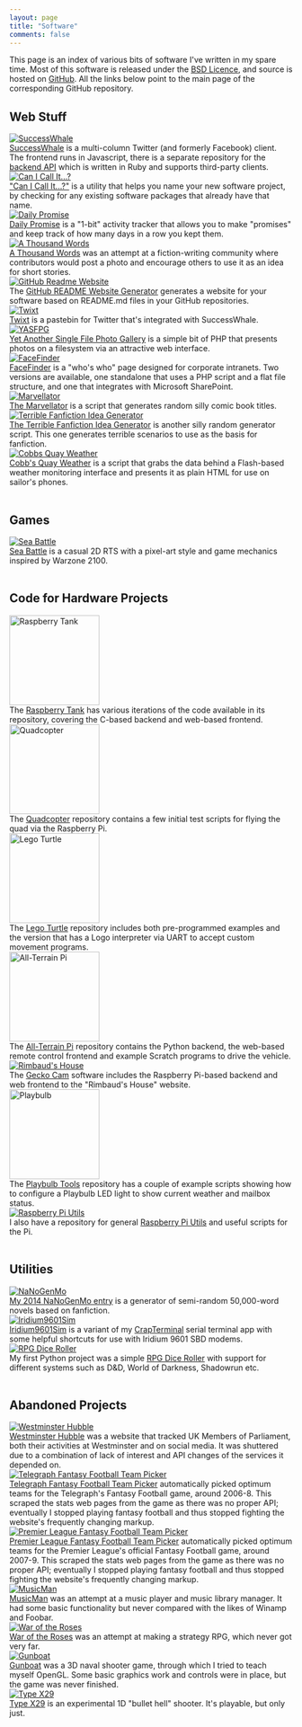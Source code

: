 ```yaml
---
layout: page
title: "Software"
comments: false
---
```


This page is an index of various bits of software I've written in my spare time. Most of this software is released under the [BSD Licence](http://opensource.org/licenses/BSD-2-Clause), and source is hosted on [GitHub](https://github.com/ianrenton). All the links below point to the main page of the corresponding GitHub repository.

## Web Stuff

<div class="table-col table-col-pic">
<a href="https://github.com/ianrenton/SuccessWhale"><img src="/images/successwhale.png" alt="SuccessWhale" /></a>
</div>
<div class="table-col table-col-descrip">
<a href="https://github.com/ianrenton/SuccessWhale">SuccessWhale</a> is a multi-column Twitter (and formerly Facebook) client. The frontend runs in Javascript, there is a separate repository for the <a href="https://github.com/ianrenton/successwhale-api">backend API</a> which is written in Ruby and supports third-party clients.
</div>
<div class="clear"></div>

<div class="table-col table-col-pic">
<a href="https://github.com/ianrenton/canicallit"><img src="/images/cici.png" alt="Can I Call It...?" /></a>
</div>
<div class="table-col table-col-descrip">
<a href="https://github.com/ianrenton/canicallit">"Can I Call It...?"</a> is a utility that helps you name your new software project, by checking for any existing software packages that already have that name.
</div>
<div class="clear"></div>

<div class="table-col table-col-pic">
<a href="https://github.com/ianrenton/DailyPromise"><img src="/images/dailypromise.png" alt="Daily Promise" /></a>
</div>
<div class="table-col table-col-descrip">
<a href="https://github.com/ianrenton/DailyPromise">Daily Promise</a> is a "1-bit" activity tracker that allows you to make "promises" and keep track of how many days in a row you kept them.
</div>
<div class="clear"></div>

<div class="table-col table-col-pic">
<a href="https://github.com/ianrenton/athousandwords"><img src="/images/1kw.png" alt="A Thousand Words" /></a>
</div>
<div class="table-col table-col-descrip">
<a href="https://github.com/ianrenton/athousandwords">A Thousand Words</a> was an attempt at a fiction-writing community where contributors would post a photo and encourage others to use it as an idea for short stories.
</div>
<div class="clear"></div>

<div class="table-col table-col-pic">
<a href="https://github.com/ianrenton/github-readme-website"><img src="/images/githubreadme.png" alt="GitHub Readme Website" /></a>
</div>
<div class="table-col table-col-descrip">
The <a href="https://github.com/ianrenton/github-readme-website">GitHub README Website Generator</a> generates a website for your software based on README.md files in your GitHub repositories.
</div>
<div class="clear"></div>

<div class="table-col table-col-pic">
<a href="https://github.com/ianrenton/twixt"><img src="/images/twixt.png" alt="Twixt" /></a>
</div>
<div class="table-col table-col-descrip">
<a href="https://github.com/ianrenton/Twixt">Twixt</a> is a pastebin for Twitter that's integrated with SuccessWhale.
</div>
<div class="clear"></div>

<div class="table-col table-col-pic">
<a href="https://github.com/ianrenton/yasfpg"><img src="/images/yasfpg.png" alt="YASFPG" /></a>
</div>
<div class="table-col table-col-descrip">
<a href="https://github.com/ianrenton/yasfpg">Yet Another Single File Photo Gallery</a> is a simple bit of PHP that presents photos on a filesystem via an attractive web interface.
</div>
<div class="clear"></div>

<div class="table-col table-col-pic">
<a href="https://github.com/ianrenton/Facefinder"><img src="/images/facefinder.png" alt="FaceFinder" /></a>
</div>
<div class="table-col table-col-descrip">
<a href="https://github.com/ianrenton/Facefinder">FaceFinder</a> is a "who's who" page designed for corporate intranets. Two versions are available, one standalone that uses a PHP script and a flat file structure, and one that integrates with Microsoft SharePoint.
</div>
<div class="clear"></div>

<div class="table-col table-col-pic">
<a href="https://github.com/ianrenton/Marvellator"><img src="/images/marvellator.png" alt="Marvellator" /></a>
</div>
<div class="table-col table-col-descrip">
<a href="https://github.com/ianrenton/Marvellator">The Marvellator</a> is a script that generates random silly comic book titles.
</div>
<div class="clear"></div>

<div class="table-col table-col-pic">
<a href="https://github.com/ianrenton/fanficidea"><img src="/images/fanficidea.png" alt="Terrible Fanfiction Idea Generator" /></a>
</div>
<div class="table-col table-col-descrip">
<a href="https://github.com/ianrenton/fanficidea">The Terrible Fanfiction Idea Generator</a> is another silly random generator script. This one generates terrible scenarios to use as the basis for fanfiction.
</div>
<div class="clear"></div>

<div class="table-col table-col-pic">
<a href="https://github.com/ianrenton/Cobbs-Quay-Weather"><img src="/images/cobbs.png" alt="Cobbs Quay Weather" /></a>
</div>
<div class="table-col table-col-descrip">
<a href="https://github.com/ianrenton/Cobbs-Quay-Weather">Cobb's Quay Weather</a> is a script that grabs the data behind a Flash-based weather monitoring interface and presents it as plain HTML for use on sailor's phones.
</div>
<div class="clear"></div>

<br/>

## Games

<div class="table-col table-col-pic">
<a href="https://github.com/ianrenton/SeaBattle"><img src="/images/seabattle.png" alt="Sea Battle" /></a>
</div>
<div class="table-col table-col-descrip">
<a href="https://github.com/ianrenton/SeaBattle">Sea Battle</a> is a casual 2D RTS with a pixel-art style and game mechanics inspired by Warzone 2100.
</div>
<div class="clear"></div>

<br/>

## Code for Hardware Projects

<div class="table-col table-col-pic">
<a href="https://github.com/ianrenton/raspberrytank"><img src="/images/tank.png" width="160" alt="Raspberry Tank" /></a>
</div>
<div class="table-col table-col-descrip">
The <a href="https://github.com/ianrenton/raspberrytank">Raspberry Tank</a> has various iterations of the code available in its repository, covering the C-based backend and web-based frontend.
</div>
<div class="clear"></div>

<div class="table-col table-col-pic">
<a href="https://github.com/ianrenton/quadcopter"><img src="/images/quad.png" width="160" alt="Quadcopter" /></a>
</div>
<div class="table-col table-col-descrip">
The <a href="https://github.com/ianrenton/quadcopter">Quadcopter</a> repository contains a few initial test scripts for flying the quad via the Raspberry Pi.
</div>
<div class="clear"></div>

<div class="table-col table-col-pic">
<a href="https://github.com/ianrenton/legoturtle"><img src="/images/legoturtle.png" width="160" alt="Lego Turtle" /></a>
</div>
<div class="table-col table-col-descrip">
The <a href="https://github.com/ianrenton/legoturtle">Lego Turtle</a> repository includes both pre-programmed examples and the version that has a Logo interpreter via UART to accept custom movement programs.
</div>
<div class="clear"></div>

<div class="table-col table-col-pic">
<a href="https://github.com/ianrenton/All-Terrain-Pi"><img src="/images/atp.jpg" width="160" alt="All-Terrain Pi" /></a>
</div>
<div class="table-col table-col-descrip">
The <a href="https://github.com/ianrenton/All-Terrain-Pi">All-Terrain Pi</a> repository contains the Python backend, the web-based remote control frontend and example Scratch programs to drive the vehicle.
</div>
<div class="clear"></div>

<div class="table-col table-col-pic">
<a href="https://github.com/ianrenton/geckocam"><img src="/images/geckocam.jpg" alt="Rimbaud's House" /></a>
</div>
<div class="table-col table-col-descrip">
The <a href="https://github.com/ianrenton/geckocam">Gecko Cam</a> software includes the Raspberry Pi-based backend and web frontend to the "Rimbaud's House" website.
</div>
<div class="clear"></div>

<div class="table-col table-col-pic">
<a href="https://github.com/ianrenton/playbulb-tools"><img src="/images/playbulb.jpg" width="160" alt="Playbulb" /></a>
</div>
<div class="table-col table-col-descrip">
The <a href="https://github.com/ianrenton/playbulb-tools">Playbulb Tools</a> repository has a couple of example scripts showing how to configure a Playbulb LED light to show current weather and mailbox status.
</div>
<div class="clear"></div>

<div class="table-col table-col-pic">
<a href="https://github.com/ianrenton/raspi-utils"><img src="/images/piutils.png" alt="Raspberry Pi Utils" /></a>
</div>
<div class="table-col table-col-descrip">
I also have a repository for general <a href="https://github.com/ianrenton/raspi-utils">Raspberry Pi Utils</a> and useful scripts for the Pi.
</div>
<div class="clear"></div>

<br/>

## Utilities

<div class="table-col table-col-pic">
<a href="https://github.com/ianrenton/NaNoGenMo"><img src="/images/nanogenmo.png" alt="NaNoGenMo" /></a>
</div>
<div class="table-col table-col-descrip">
<a href="https://github.com/ianrenton/NaNoGenMo">My 2014 NaNoGenMo entry</a> is a generator of semi-random 50,000-word novels based on fanfiction.
</div>
<div class="clear"></div>

<div class="table-col table-col-pic">
<a href="https://github.com/ianrenton/Iridium9601Sim"><img src="/images/iridium9601sim.png" alt="Iridium9601Sim" /></a>
</div>
<div class="table-col table-col-descrip">
<a href="https://github.com/ianrenton/Iridium9601Sim">Iridium9601Sim</a> is a variant of my <a href="https://github.com/ianrenton/CrapTerminal">CrapTerminal</a> serial terminal app with some helpful shortcuts for use with Iridium 9601 SBD modems.
</div>
<div class="clear"></div>

<div class="table-col table-col-pic">
<a href="https://github.com/ianrenton/RPGDiceRoller"><img src="/images/diceroller.png" alt="RPG Dice Roller" /></a>
</div>
<div class="table-col table-col-descrip">
My first Python project was a simple <a href="https://github.com/ianrenton/RPGDiceRoller">RPG Dice Roller</a> with support for different systems such as D&D, World of Darkness, Shadowrun etc.
</div>
<div class="clear"></div>

<br/>

## Abandoned Projects

<div class="table-col table-col-pic">
<a href="https://github.com/ianrenton/westminsterhubble"><img src="/images/hubble.png" alt="Westminster Hubble" /></a>
</div>
<div class="table-col table-col-descrip">
<a href="https://github.com/ianrenton/westminsterhubble">Westminster Hubble</a> was a website that tracked UK Members of Parliament, both their activities at Westminster and on social media. It was shuttered due to a combination of lack of interest and API changes of the services it depended on.
</div>
<div class="clear"></div>

<div class="table-col table-col-pic">
<a href="https://github.com/ianrenton/TelegraphFantasyFootballTeamPicker"><img src="/images/tffpicker.png" alt="Telegraph Fantasy Football Team Picker" /></a>
</div>
<div class="table-col table-col-descrip">
<a href="https://github.com/ianrenton/TelegraphFantasyFootballTeamPicker">Telegraph Fantasy Football Team Picker</a> automatically picked optimum teams for the Telegraph's Fantasy Football game, around 2006-8. This scraped the stats web pages from the game as there was no proper API; eventually I stopped playing fantasy football and thus stopped fighting the website's frequently changing markup.
</div>
<div class="clear"></div>

<div class="table-col table-col-pic">
<a href="https://github.com/ianrenton/PremierLeagueFantasyFootballTeamPicker"><img src="/images/plffpicker.png" alt="Premier League Fantasy Football Team Picker" /></a>
</div>
<div class="table-col table-col-descrip">
<a href="https://github.com/ianrenton/PremierLeagueFantasyFootballTeamPicker">Premier League Fantasy Football Team Picker</a> automatically picked optimum teams for the Premier League's official Fantasy Football game, around 2007-9. This scraped the stats web pages from the game as there was no proper API; eventually I stopped playing fantasy football and thus stopped fighting the website's frequently changing markup.
</div>
<div class="clear"></div>

<div class="table-col table-col-pic">
<a href="https://github.com/ianrenton/MusicMan"><img src="/images/musicman.png" alt="MusicMan" /></a>
</div>
<div class="table-col table-col-descrip">
<a href="https://github.com/ianrenton/MusicMan">MusicMan</a> was an attempt at a music player and music library manager. It had some basic functionality but never compared with the likes of Winamp and Foobar.
</div>
<div class="clear"></div>

<div class="table-col table-col-pic">
<a href="https://github.com/ianrenton/WarOfTheRoses"><img src="/images/waroftheroses.png" alt="War of the Roses" /></a>
</div>
<div class="table-col table-col-descrip">
<a href="https://github.com/ianrenton/WarOfTheRoses">War of the Roses</a> was an attempt at making a strategy RPG, which never got very far.
</div>
<div class="clear"></div>

<div class="table-col table-col-pic">
<a href="https://github.com/ianrenton/Gunboat"><img src="/images/gunboat.png" alt="Gunboat" /></a>
</div>
<div class="table-col table-col-descrip">
<a href="https://github.com/ianrenton/Gunboat">Gunboat</a> was a 3D naval shooter game, through which I tried to teach myself OpenGL. Some basic graphics work and controls were in place, but the game was never finished.
</div>
<div class="clear"></div>

<div class="table-col table-col-pic">
<a href="https://github.com/ianrenton/TypeX29"><img src="/images/typex29.png" alt="Type X29" /></a>
</div>
<div class="table-col table-col-descrip">
<a href="https://github.com/ianrenton/TypeX29">Type X29</a> is an experimental 1D "bullet hell" shooter. It's playable, but only just.
</div>
<div class="clear"></div>

